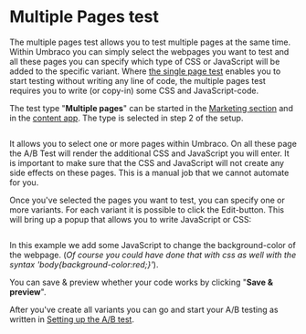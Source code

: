 # Multiple Pages test

The multiple pages test allows you to test multiple pages at the same time. Within Umbraco you can simply select the webpages you want to test and all these pages you can specify which type of CSS or JavaScript will be added to the specific variant. Where [the single page test](/a-b-testing/types-of-a-b-tests/single-page-a-b-test/) enables you to start testing without writing any line of code, the multiple pages test requires you to write (or copy-in) some CSS and JavaScript-code.

The test type "**Multiple pages**" can be started in the [Marketing section](unpublished-item-51de601d-1366-488a-8ad8-0b7f52c02be5) and in the [content app](/the-umarketingsuite-broad-overview/content-apps/). The type is selected in step 2 of the setup.

![]()

It allows you to select one or more pages within Umbraco. On all these page the A/B Test will render the additional CSS and JavaScript you will enter. It is important to make sure that the CSS and JavaScript will not create any side effects on these pages. This is a manual job that we cannot automate for you.

Once you've selected the pages you want to test, you can specify one or more variants. For each variant it is possible to click the Edit-button. This will bring up a popup that allows you to write JavaScript or CSS:

![]()

In this example we add some JavaScript to change the background-color of the webpage. (*Of course you could have done that with css as well with the syntax 'body{background-color:red;}'*).

You can save & preview whether your code works by clicking "**Save & preview**".

After you've create all variants you can go and start your A/B testing as written in [Setting up the A/B test](/a-b-testing/setting-up-the-a-b-test/).
